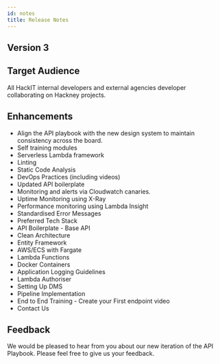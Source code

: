 ```yaml
---
id: notes
title: Release Notes
---
```

## Version 3

## Target Audience

All HackIT internal developers and external agencies developer collaborating on Hackney projects.

## Enhancements

- Align the API playbook with the new design system to maintain consistency across the board.
- Self training modules
- Serverless Lambda framework
- Linting
- Static Code Analysis
- DevOps Practices (including videos)
- Updated API boilerplate
- Monitoring and alerts via Cloudwatch canaries.
- Uptime Monitoring using X-Ray
- Performance monitoring using Lambda Insight
- Standardised Error Messages
- Preferred Tech Stack
- API Boilerplate - Base API
- Clean Architecture
- Entity Framework
- AWS/ECS with Fargate
- Lambda Functions
- Docker Containers
- Application Logging Guidelines
- Lambda Authoriser
- Setting Up DMS
- Pipeline Implementation
- End to End Training - Create your First endpoint video
- Contact Us

## Feedback

We would be pleased to hear from you about our new iteration of the API Playbook. Please feel free to give us your feedback.

